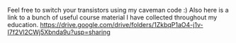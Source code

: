 Feel free to switch your transistors using my caveman code :)
Also here is a link to a bunch of useful course material I have collected throughout my education. 
https://drive.google.com/drive/folders/1ZkbqP1aO4-j1v-I7f2Vl2CWj5Xbnda9u?usp=sharing

